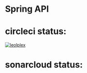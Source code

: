 # Spring API

# circleci status:
[![leolplex](https://circleci.com/gh/leolplex/Panthera-Spring-API.svg?style=svg)](<LINK>)

# sonarcloud status:

